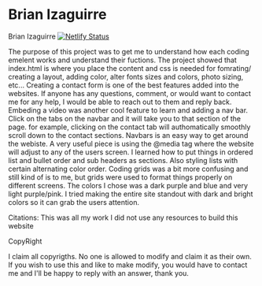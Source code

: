 # Brian Izaguirre
 Brian Izaguirre
 [![Netlify Status](https://api.netlify.com/api/v1/badges/b409e407-9d08-415d-b799-342b19c03ed9/deploy-status)](https://app.netlify.com/sites/about-me-brianizaguirre/deploys)

 The purpose of this project was to get me to understand how each coding emelent works and understand their fuctions. The project showed that index.html is where you place the content and css is needed for fomrating/ creating a layout, adding color, alter fonts sizes and colors, photo sizing, etc... Creating a contact form is one of the best features added into the websites. If anyone has any questions, comment, or would want to contact me for any help, I would be able to reach out to them and reply back. Embeding a video was another cool feature to learn and adding a nav bar. Click on the tabs on the navbar and it will take you to that section of the page. for example, clicking on the contact tab will authomatically smoothly scroll down to the contact sections. Navbars is an easy way to get around the webiste. A very useful piece is using the @media tag where the website will adjust to any of the users screen. I learned how to put things in ordered list and bullet order and sub headers as sections. Also styling lists with certain alternating color order. Coding grids was a bit more confusing and still kind of is to me, but  grids were used to format things properly on different screens. 
 The colors I chose was a dark purple and blue and very light purple/pink. I tried making the entire site standout with dark and bright colors so it can grab the users attention.

 Citations: 
 This was all my work I did not use any resources to build this website

 CopyRight

 I claim all copyrigths. No one is allowed to modify and claim it as their own. If you wish to use this and like to make modify, you would have to contact me and I'll be happy to reply with an answer, thank you.